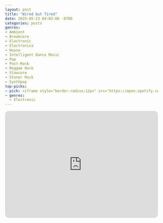 ```yaml
---
layout: post
title: "Wired but Tired"
date: 2025-05-23 04:03:00 -0700
categories: posts
genres:
- Ambient
- Breakcore
- Electronic
- Electronica
- House
- Intelligent Dance Music
- Pop
- Post-Rock
- Reggae Rock
- Slowcore
- Stoner Rock
- Synthpop
top-picks:
- pick: <iframe style="border-radius:12px" src="https://open.spotify.com/embed/album/30PrJeY3G7kAtg0ghgv0fS?utm_source=generator" width="100%" height="352" frameBorder="0" allowfullscreen="" allow="autoplay; clipboard-write; encrypted-media; fullscreen; picture-in-picture" loading="lazy"></iframe>
- genres:
  - Electronic
---
```

<iframe style="border-radius:12px" src="https://open.spotify.com/embed/playlist/6qNQWdqGtAn6O3hKVQ2O70?utm_source=generator" width="100%" height="352" frameBorder="0" allowfullscreen="" allow="autoplay; clipboard-write; encrypted-media; fullscreen; picture-in-picture" loading="lazy"></iframe>